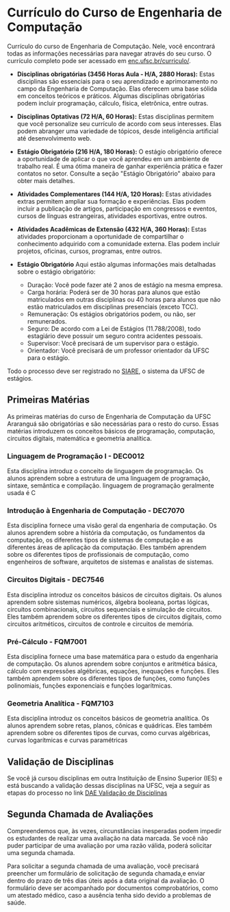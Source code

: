 # Currículo do Curso de Engenharia de Computação

Currículo do curso de Engenharia de Computação. Nele, você encontrará todas as informações necessárias para navegar através do seu curso. O currículo completo pode ser acessado em [enc.ufsc.br/curriculo/](https://enc.ufsc.br/curriculo/).

- **Disciplinas obrigatórias (3456 Horas Aula - H/A, 2880 Horas):** Estas disciplinas são essenciais para o seu aprendizado e aprimoramento no campo da Engenharia de Computação. Elas oferecem uma base sólida em conceitos teóricos e práticos. Algumas disciplinas obrigatórias podem incluir programação, cálculo, física, eletrônica, entre outras.

- **Disciplinas Optativas (72 H/A, 60 Horas):** Estas disciplinas permitem que você personalize seu currículo de acordo com seus interesses. Elas podem abranger uma variedade de tópicos, desde inteligência artificial até desenvolvimento web. 

- **Estágio Obrigatório (216 H/A, 180 Horas):** O estágio obrigatório oferece a oportunidade de aplicar o que você aprendeu em um ambiente de trabalho real. É uma ótima maneira de ganhar experiência prática e fazer contatos no setor. Consulte a seção "Estágio Obrigatório" abaixo para obter mais detalhes.

- **Atividades Complementares (144 H/A, 120 Horas):** Estas atividades extras permitem ampliar sua formação e experiências. Elas podem incluir a publicação de artigos, participação em congressos e eventos, cursos de línguas estrangeiras, atividades esportivas, entre outros.

- **Atividades Acadêmicas de Extensão (432 H/A, 360 Horas):** Estas atividades proporcionam a oportunidade de compartilhar o conhecimento adquirido com a comunidade externa. Elas podem incluir projetos, oficinas, cursos, programas, entre outros.

- **Estágio Obrigatório**
Aqui estão algumas informações mais detalhadas sobre o estágio obrigatório:

  - Duração: Você pode fazer até 2 anos de estágio na mesma empresa.
  - Carga horária: Poderá ser de 30 horas para alunos que estão matriculados em outras disciplinas ou 40 horas para alunos que não estão matriculados em disciplinas presenciais (exceto TCC).
  - Remuneração: Os estágios obrigatórios podem, ou não, ser remunerados.
  - Seguro: De acordo com a Lei de Estágios (11.788/2008), todo estagiário deve possuir um seguro contra acidentes pessoais.
  - Supervisor: Você precisará de um supervisor para o estágio.
  - Orientador: Você precisará de um professor orientador da UFSC para o estágio.

Todo o processo deve ser registrado no [SIARE](https://servicosti.sistemas.ufsc.br/publico/detalhes.xhtml?servico=185), o sistema da UFSC de estágios.

## Primeiras Matérias

As primeiras matérias do curso de Engenharia de Computação da UFSC Araranguá são obrigatórias e são necessárias para o resto do curso. Essas matérias introduzem os conceitos básicos de programação, computação, circuitos digitais, matemática e geometria analítica.

### Linguagem de Programação I - DEC0012

Esta disciplina introduz o conceito de linguagem de programação. Os alunos aprendem sobre a estrutura de uma linguagem de programação, sintaxe, semântica e compilação. linguagem de programação geralmente usada é C

### Introdução à Engenharia de Computação - DEC7070

Esta disciplina fornece uma visão geral da engenharia de computação. Os alunos aprendem sobre a história da computação, os fundamentos da computação, os diferentes tipos de sistemas de computação e as diferentes áreas de aplicação da computação. Eles também aprendem sobre os diferentes tipos de profissionais de computação, como engenheiros de software, arquitetos de sistemas e analistas de sistemas.

### Circuitos Digitais - DEC7546

Esta disciplina introduz os conceitos básicos de circuitos digitais. Os alunos aprendem sobre sistemas numéricos, álgebra booleana, portas lógicas, circuitos combinacionais, circuitos sequenciais e simulação de circuitos. Eles também aprendem sobre os diferentes tipos de circuitos digitais, como circuitos aritméticos, circuitos de controle e circuitos de memória.

### Pré-Cálculo - FQM7001

Esta disciplina fornece uma base matemática para o estudo da engenharia de computação. Os alunos aprendem sobre conjuntos e aritmética básica, cálculo com expressões algébricas, equações, inequações e funções. Eles também aprendem sobre os diferentes tipos de funções, como funções polinomiais, funções exponenciais e funções logarítmicas.

### Geometria Analítica - FQM7103

Esta disciplina introduz os conceitos básicos de geometria analítica. Os alunos aprendem sobre retas, planos, cônicas e quádricas. Eles também aprendem sobre os diferentes tipos de curvas, como curvas algébricas, curvas logarítmicas e curvas paramétricas

## Validação de Disciplinas

Se você já cursou disciplinas em outra Instituição de Ensino Superior (IES) e está buscando a validação dessas disciplinas na UFSC, veja a seguir as etapas do processo no link [DAE Validação de Disciplinas](https://dae.ufsc.br/validacao-de-disciplinas-area-do-aluno/)

## Segunda Chamada de Avaliações

Compreendemos que, às vezes, circunstâncias inesperadas podem impedir os estudantes de realizar uma avaliação na data marcada. Se você não puder participar de uma avaliação por uma razão válida, poderá solicitar uma segunda chamada. 

Para solicitar a segunda chamada de uma avaliação, você precisará preencher um formulário de solicitação de segunda chamada,e enviar dentro do prazo de três dias úteis após a data original da avaliação. O formulário deve ser acompanhado por documentos comprobatórios, como um atestado médico, caso a ausência tenha sido devido a problemas de saúde.